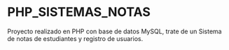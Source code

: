 # PHP_SISTEMAS_NOTAS
Proyecto realizado en PHP con base de datos MySQL, trate de un Sistema de notas de estudiantes y registro de usuarios.
